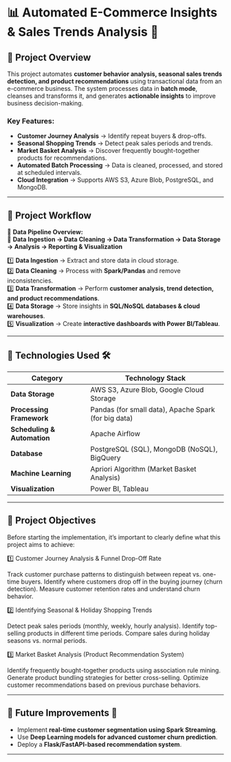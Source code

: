 # 📊 Automated E-Commerce Insights & Sales Trends Analysis 🚀

## 📌 Project Overview
This project automates **customer behavior analysis, seasonal sales trends detection, and product recommendations** using transactional data from an e-commerce business. The system processes data in **batch mode**, cleanses and transforms it, and generates **actionable insights** to improve business decision-making.

### **Key Features:**
- **Customer Journey Analysis** → Identify repeat buyers & drop-offs.
- **Seasonal Shopping Trends** → Detect peak sales periods and trends.
- **Market Basket Analysis** → Discover frequently bought-together products for recommendations.
- **Automated Batch Processing** → Data is cleaned, processed, and stored at scheduled intervals.
- **Cloud Integration** → Supports AWS S3, Azure Blob, PostgreSQL, and MongoDB.

---

## 📌 Project Workflow
🔄 **Data Pipeline Overview:**  
📍 **Data Ingestion → Data Cleaning → Data Transformation → Data Storage → Analysis → Reporting & Visualization**

1️⃣ **Data Ingestion** → Extract and store data in cloud storage.  
2️⃣ **Data Cleaning** → Process with **Spark/Pandas** and remove inconsistencies.  
3️⃣ **Data Transformation** → Perform **customer analysis, trend detection, and product recommendations**.  
4️⃣ **Data Storage** → Store insights in **SQL/NoSQL databases & cloud warehouses**.  
5️⃣ **Visualization** → Create **interactive dashboards with Power BI/Tableau**.  

---

## 📌 Technologies Used 🛠
| **Category** | **Technology Stack** |
|-------------|----------------------|
| **Data Storage** | AWS S3, Azure Blob, Google Cloud Storage |
| **Processing Framework** | Pandas (for small data), Apache Spark (for big data) |
| **Scheduling & Automation** | Apache Airflow |
| **Database** | PostgreSQL (SQL), MongoDB (NoSQL), BigQuery |
| **Machine Learning** | Apriori Algorithm (Market Basket Analysis) |
| **Visualization** | Power BI, Tableau |

---

## 📌 Project Objectives

Before starting the implementation, it’s important to clearly define what this project aims to achieve:

1️⃣ Customer Journey Analysis & Funnel Drop-Off Rate

Track customer purchase patterns to distinguish between repeat vs. one-time buyers.
Identify where customers drop off in the buying journey (churn detection).
Measure customer retention rates and understand churn behavior.


2️⃣ Identifying Seasonal & Holiday Shopping Trends

Detect peak sales periods (monthly, weekly, hourly analysis).
Identify top-selling products in different time periods.
Compare sales during holiday seasons vs. normal periods.


3️⃣ Market Basket Analysis (Product Recommendation System)

Identify frequently bought-together products using association rule mining.
Generate product bundling strategies for better cross-selling.
Optimize customer recommendations based on previous purchase behaviors.

---

## 📌 Future Improvements 🚀
- Implement **real-time customer segmentation using Spark Streaming**.
- Use **Deep Learning models for advanced customer churn prediction**.
- Deploy a **Flask/FastAPI-based recommendation system**.

---
